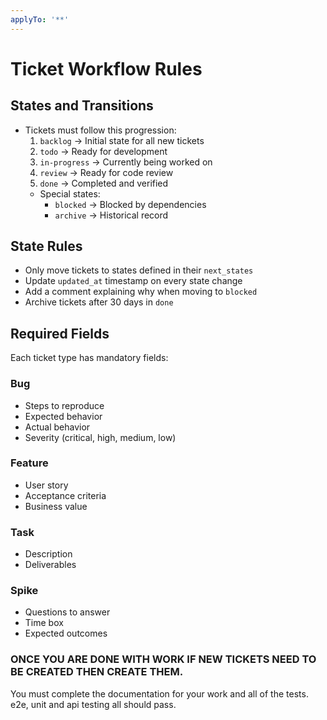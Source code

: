 ```yaml
---
applyTo: '**'
---
```


# Ticket Workflow Rules

## States and Transitions
- Tickets must follow this progression:
  1. `backlog` → Initial state for all new tickets
  2. `todo` → Ready for development
  3. `in-progress` → Currently being worked on
  4. `review` → Ready for code review
  5. `done` → Completed and verified
  - Special states:
    - `blocked` → Blocked by dependencies
    - `archive` → Historical record

## State Rules
- Only move tickets to states defined in their `next_states`
- Update `updated_at` timestamp on every state change
- Add a comment explaining why when moving to `blocked`
- Archive tickets after 30 days in `done`

## Required Fields
Each ticket type has mandatory fields:

### Bug
- Steps to reproduce
- Expected behavior
- Actual behavior
- Severity (critical, high, medium, low)

### Feature
- User story
- Acceptance criteria
- Business value

### Task
- Description
- Deliverables

### Spike
- Questions to answer
- Time box
- Expected outcomes

### ONCE YOU ARE DONE WITH WORK IF NEW TICKETS NEED TO BE CREATED THEN CREATE THEM.

You must complete the documentation for your work and all of the tests. e2e, unit and api testing all should pass.

